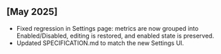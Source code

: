 ## [May 2025]
- Fixed regression in Settings page: metrics are now grouped into Enabled/Disabled, editing is restored, and enabled state is preserved.
- Updated SPECIFICATION.md to match the new Settings UI. 